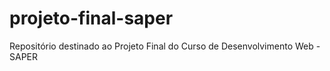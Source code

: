 # projeto-final-saper
Repositório destinado ao Projeto Final do Curso de Desenvolvimento Web - SAPER
